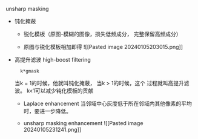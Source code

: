 unsharp masking

- 钝化掩蔽
    
    - 锐化模板（原图-模糊的图像，损失低频成分， 完整保留高频成分）
                         
    - 原图与锐化模板相加即得
        ![[Pasted image 20240105203015.png]]
        
- 高提升滤波 high-boost filtering

		k*gmask
		
    当k = 1的时候，他就叫钝化掩蔽，
    当k > 1的时候，这个 过程就叫高提升滤波。
     k<1可以减少钝化模板的贡献
     
    - Laplace enhancement
        当邻域中心灰度低于所在邻域内其他像素的平均时，要进一步降低。
        
    - unsharp masking enhancement
    ![[Pasted image 20240105231241.png]]
    
